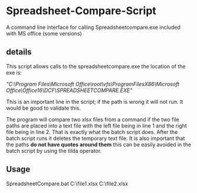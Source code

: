 # Spreadsheet-Compare-Script
A command line interface for calling Spreadsheetcompare.exe included with MS office (some versions)

## details

This script allows calls to the spreadsheetcompare.exe the location of the exe is:

*"C:\Program Files\Microsoft Office\root\vfs\ProgramFilesX86\Microsoft Office\Office16\DCF\SPREADSHEETCOMPARE.EXE"*

This is an important line in the script; if the path is wrong it will not run. It would be good to validate this.

The program will compare two xlsx files from a command if the two file paths are placed into a text file with the left file being in line 1 and the right file being in line 2.  That is exactly what the batch script does. After the batch script runs it deletes the temporary text file.
It is also important that the paths **do not have quotes around them** this can be easily avoided in the batch script by using the tilda operator.

## Usage

SpreadsheetCompare.bat C:\file1.xlsx C:\file2.xlsx
